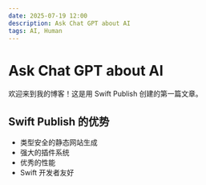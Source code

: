 ```yaml
---
date: 2025-07-19 12:00
description: Ask Chat GPT about AI
tags: AI, Human
---
```


# Ask Chat GPT about AI

欢迎来到我的博客！这是用 Swift Publish 创建的第一篇文章。

## Swift Publish 的优势

- 类型安全的静态网站生成
- 强大的插件系统
- 优秀的性能
- Swift 开发者友好
